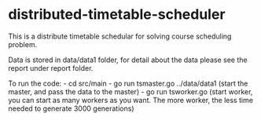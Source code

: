 # distributed-timetable-scheduler

This is a distribute timetable schedular for solving course scheduling problem.

Data is stored in data/data1 folder, for detail about the data please see the report under report folder.

To run the code:
    - cd src/main
    - go run tsmaster.go ../data/data1 (start the master, and pass the data to the master)
    - go run tsworker.go (start worker, you can start as many workers as you want. The more worker, the less time needed to generate 3000 generations)